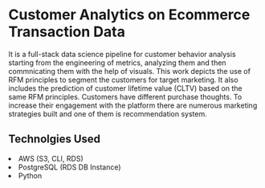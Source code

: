# Customer Analytics on Ecommerce Transaction Data

It is a full-stack data science pipeline for customer behavior analysis starting from the engineering of metrics, analyzing them and then commnicating them with the help of visuals. This work depicts the use of RFM principles to segment the customers for target marketing. It also includes the prediction of customer lifetime value (CLTV) based on the same RFM principles. Customers have different purchase thoughts. To increase their engagement with the platform there are numerous marketing strategies built and one of them is recommendation system.

## Technolgies Used
<li>AWS (S3, CLI, RDS)
<li>PostgreSQL (RDS DB Instance)
<li>Python
